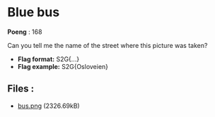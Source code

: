 # Blue bus
**Poeng** : 168

Can you tell me the name of the street where this picture was taken?


- **Flag format:** S2G{...}
- **Flag example:** S2G{Osloveien}

## Files : 

 - [bus.png](./bus.png) (2326.69kB)